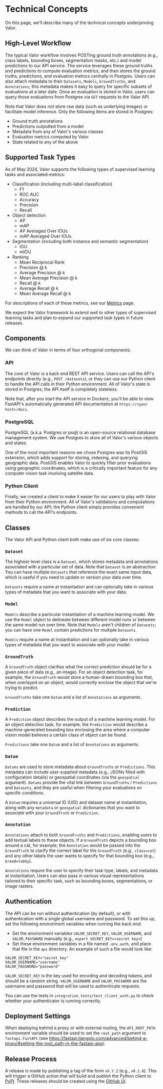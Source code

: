 # Technical Concepts

On this page, we'll describe many of the technical concepts underpinning Valor.

## High-Level Workflow

The typical Valor workflow involves POSTing ground truth annotations (e.g., class labels, bounding boxes, segmentation masks, etc.) and model predictions to our API service. The service leverages these ground truths and predictions to compute evaluation metrics, and then stores the ground truths, predictions, and evaluation metrics centrally in Postgres. Users can also attach metadata to their `Datasets`, `Models`, `GroundTruths`, and `Annotations`; this metadata makes it easy to query for specific subsets of evaluations at a later date. Once an evaluation is stored in Valor, users can query those evaluations from Postgres via `GET` requests to the Valor API.

Note that Valor does _not_ store raw data (such as underlying images) or facilitate model inference. Only the following items are stored in Postgres:

- Ground truth annotations
- Predictions outputted from a model
- Metadata from any of Valor's various classes
- Evaluation metrics computed by Valor
- State related to any of the above

## Supported Task Types

As of May 2024, Valor supports the following types of supervised learning tasks and associated metrics:

- Classification (including multi-label classification)
  - F1
  - ROC AUC
  - Accuracy
  - Precision
  - Recall
- Object detection
  - AP
  - mAP
  - AP Averaged Over IOUs
  - mAP Averaged Over IOUs
- Segmentation (including both instance and semantic segmentation)
  - IOU
  - mIOU
- Ranking
  - Mean Reciprocal Rank
  - Precision @ k
  - Average Precision @ k
  - Mean Average Precision @ k
  - Recall @ k
  - Average Recall @ k
  - Mean Average Recall @ k

For descriptions of each of these metrics, see our [Metrics](metrics.md) page.

We expect the Valor framework to extend well to other types of supervised learning tasks and plan to expand our supported task types in future releases.

## Components

We can think of Valor in terms of four orthogonal components:

### API

The core of Valor is a back end REST API service. Users can call the API's endpoints directly (e.g., `POST /datasets`), or they can use our Python client to handle the API calls in their Python environment. All of Valor's state is stored in Postgres; the API itself is completely stateless.

Note that, after you start the API service in Dockers, you'll be able to view FastAPI's automatically generated API documentation at `https://<your host>/docs`.

### PostgreSQL

PostgreSQL (a.k.a. Postgres or psql) is an open-source relational database management system. We use Postgres to store all of Valor's various objects and states.

One of the most important reasons we chose Postgres was its PostGIS extension, which adds support for storing, indexing, and querying geographic data. PostGIS enables Valor to quickly filter prior evaluations using geographic coordinates, which is a critically important feature for any computer vision task involving satellite data.

### Python Client

Finally, we created a client to make it easier for our users to play with Valor from their Python environment. All of Valor's validations and computations are handled by our API; the Python client simply provides convenient methods to call the API's endpoints.

## Classes

The Valor API and Python client both make use of six core classes:

### `Dataset`

The highest-level class is a `Dataset`, which stores metadata and annotations associated with a particular set of data. Note that `Dataset` is an abstraction: You can have multiple `Datasets` that reference the exact same input data, which is useful if you need to update or version your data over time.

`Datasets` require a name at instantiation and can optionally take in various types of metadata that you want to associate with your data.

### `Model`

`Models` describe a particular instantiation of a machine learning model. We use the `Model` object to delineate between different model runs or between the same model run over time. Note that `Models` aren't children of `Datasets`; you can have one `Model` contain predictions for multiple `Datasets`.

`Models` require a name at instantiation and can optionally take in various types of metadata that you want to associate with your model.

### `GroundTruth`

A `GroundTruth` object clarifies what the correct prediction should be for a given piece of data (e.g., an image). For an object detection task, for example, the `GroundTruth` would store a human-drawn bounding box that, when overlayed on an object, would correctly enclose the object that we're trying to predict.

`GroundTruths` take one `Datum` and a list of `Annotations` as arguments.

### `Prediction`

A `Prediction` object describes the output of a machine learning model. For an object detection task, for example, the `Prediction` would describe a machine-generated bounding box enclosing the area where a computer vision model believes a certain class of object can be found.

`Predictions` take one `Datum` and a list of `Annotations` as arguments.

### `Datum`

`Datums` are used to store metadata about `GroundTruths` or `Predictions`. This metadata can include user-supplied metadata (e.g., JSONs filled with configuration details) or geospatial coordinates (via the `geospatial` argument). `Datums` provide the vital link between `GroundTruths` / `Predictions` and `Datasets`, and they are useful when filtering your evaluations on specific conditions.

A `Datum` requires a universal ID (UID) and dataset name at instantiation, along with any `metadata` or `geospatial` dictionaries that you want to associate with your `GroundTruth` or `Prediction`.

### `Annotation`

`Annotations` attach to both `GroundTruths` and `Predictions`, enabling users to add textual labels to these objects. If a `GroundTruth` depicts a bounding box around a cat, for example, the `Annotation` would be passed into the `GroundTruth` to clarify the correct label for the `GroundTruth` (e.g., `class=cat`) and any other labels the user wants to specify for that bounding box (e.g., `breed=tabby`).

`Annotations` require the user to specify their task type, labels, and metadata at instantiation. Users can also pass in various visual representations tailored to their specific task, such as bounding boxes, segmentations, or image rasters.

## Authentication

The API can be run without authentication (by default), or with authentication with a single global username and password. To set this up, set the following environment variables when running the back end:

- Set the environment variables `VALOR_SECRET_KEY`, `VALOR_USERNAME`, and `VALOR_PASSWORD` manually (e.g., `export SECRET_KEY=<secret key>`)
- Set these environment variables in a file named `.env.auth`, and place that file in the `api` directory. An example of such a file would look like:

```
VALOR_SECRET_KEY="secret key"
VALOR_USERNAME="username"
VALOR_PASSWORD="password"
```

`VALOR_SECRET_KEY` is the key used for encoding and decoding tokens, and should be a random string. `VALOR_USERNAME` and `VALOR_PASSWORD` are the username and password that will be used to authenticate requests.

You can use the tests in `integration_tests/test_client_auth.py` to check whether your authenticator is running correctly.

## Deployment Settings

When deploying behind a proxy or with external routing, the `API_ROOT_PATH` environment variable should be used to set the `root_path` argument to `fastapi.FastAPI` (see https://fastapi.tiangolo.com/advanced/behind-a-proxy/#setting-the-root_path-in-the-fastapi-app).

## Release Process

A release is made by publishing a tag of the form `vX.Y.Z` (e.g., `v0.1.0`). This will trigger a GitHub action that will build and publish the Python client to [PyPI](https://pypi.org/project/valor-client/). These releases should be created using the [GitHub UI](https://github.com/Striveworks/valor/releases).
